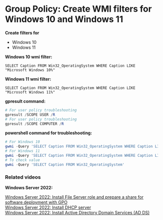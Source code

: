 # Group Policy: Create WMI filters for Windows 10 and Windows 11

<b>Create filters for</b>

* Windows 10
* Windows 11

<b>Windows 10 wmi filter:</b>

```
SELECT Caption FROM Win32_OperatingSystem WHERE Caption LIKE "Microsoft Windows 10%"
```

<b>Windows 11 wmi filter:</b>

```
SELECT Caption FROM Win32_OperatingSystem WHERE Caption LIKE "Microsoft Windows 11%"
```

<b>gpresult command:</b>

```powershell
# For user policy troubleshooting
gpresult /SCOPE USER /R
# For user policy troubleshooting
gpresult /SCOPE COMPUTER /R
```

<b>powershell command for troubleshooting:</b>

```powershell
# For Windows 10
gwmi -Query 'SELECT Caption FROM Win32_OperatingSystem WHERE Caption LIKE "Microsoft Windows 10%"'
# For Windows 11 
gwmi -Query 'SELECT Caption FROM Win32_OperatingSystem WHERE Caption LIKE "Microsoft Windows 11%"'
# To check value
gwmi -Query 'SELECT Caption FROM Win32_OperatingSystem'
```

### Related videos

<b>Windows Server 2022:</b> <br />

[Windows Server 2022: Install File Server role and prepare a share for software deployment with GPO](https://youtu.be/jEWSdC2qwyA) <br />
[Windows Server 2022: Install DHCP server](https://youtu.be/8n0MD9stQis) <br />
[Windows Server 2022: Install Active Directory Domain Services (AD DS)](https://youtu.be/1cYewbW3Tl0) <br />